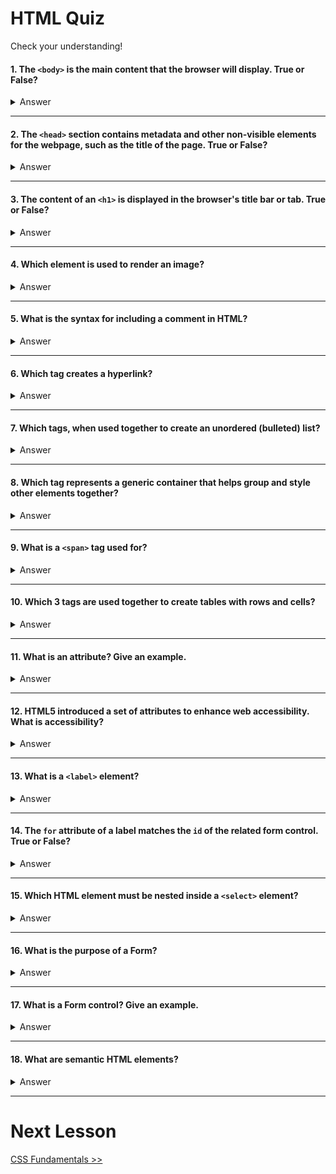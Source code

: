# HTML Quiz

Check your understanding!


#### 1. The `<body>` is the main content that the browser will display. True or False?

<details>
  <summary>Answer</summary>

    True
  
</details>

<hr />

#### 2. The `<head>` section contains metadata and other non-visible elements for the webpage, such as the title of the page. True or False?

<details>
  <summary>Answer</summary>

    True
  
</details>

<hr />

#### 3. The content of an `<h1>` is displayed in the browser's title bar or tab. True or False?

<details>
  <summary>Answer</summary>

    False. The content of the `<title>` tag is displayed in the browser's title bar or tab. 
    
    An <h1> tag represents the main heading of the page.
  
</details>

<hr />

#### 4. Which element is used to render an image?

<details>
  <summary>Answer</summary>

    <img>
  
</details>

<hr />

#### 5. What is the syntax for including a comment in HTML?

<details>
  <summary>Answer</summary>

  
    <!-- This is a comment! -->
    
  
</details>

<hr />

#### 6. Which tag creates a hyperlink?

<details>
  <summary>Answer</summary>

    `<a>` (the anchor tag)
  
</details>

<hr />

#### 7. Which tags, when used together to create an unordered (bulleted) list?

<details>
  <summary>Answer</summary>

    `<ul>` and `<li>`
  
</details>

<hr />

#### 8. Which tag represents a generic container that helps group and style other elements together?

<details>
  <summary>Answer</summary>

    `<div>`
  
</details>

<hr />

#### 9. What is a  `<span>` tag used for?

<details>
  <summary>Answer</summary>

    Creates an inline container for styling specific portions of text.
  
</details>

<hr />

#### 10. Which 3 tags are used together to create tables with rows and cells?

<details>
  <summary>Answer</summary>

    <table>, <tr>, <td>
  
</details>

<hr />

#### 11. What is an attribute? Give an example.

<details>
  <summary>Answer</summary>

   Attributes provide additional information about an HTML element and modify its behaviour or appearance. 
    
   Attributes are added to HTML tags and are defined within the opening tag using name-value pairs.

   An exmaple would be the `href` attribute of an anchor tag.
  
</details>

<hr />

#### 12. HTML5 introduced a set of attributes to enhance web accessibility. What is accessibility?

<details>
  <summary>Answer</summary>

  Accessibility is the practice of making your websites usable by as many people as possible. We traditionally think of this as being about people with disabilities, but the practice of making sites accessible also benefits other groups such as those using mobile devices, or those with slow network connections.
  
</details>

<hr />


#### 13. What is a `<label>` element? 

<details>
  <summary>Answer</summary>

    The `<label>` element is used to associate a label with a form control.
  
</details>

<hr />

#### 14. The `for` attribute of a label matches the `id` of the related form control. True or False? 

<details>
  <summary>Answer</summary>

    True
  
</details>

<hr />

#### 15.  Which HTML element must be nested inside a `<select>` element?

<details>
  <summary>Answer</summary>

    <option>
  
</details>

<hr />

#### 16. What is the purpose of a Form?

<details>
  <summary>Answer</summary>
  
  HTML forms are a fundamental part of web development, allowing users to interact with and submit data to a website.
  
</details>

<hr />

#### 17. What is a Form control? Give an example.

<details>
  <summary>Answer</summary>
  
  A Form control is an HTML element used inside a `<form>` element that allows the user to enter or select input. Some examples are <strong>input fields, checkboxes, radio buttons, dropdown lists, and buttons</strong>
  
</details>

<hr />

#### 18. What are semantic HTML elements?

<details>
  <summary>Answer</summary>
  
  Semantic HTML elements clearly describe their meaning to both the browser and the developer.

</details>

<hr />

# Next Lesson
[CSS Fundamentals >>](./css/7_css_fundamentals.md)